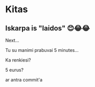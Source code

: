 # Kitas

## Iskarpa is "laidos" 😊😂😂

Next...

Tu su manimi prabuvai 5 minutes...

Ka renkiesi?

5 eurus?

ar antra commit'a
